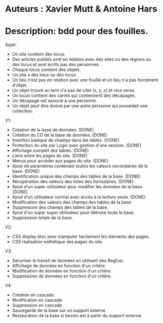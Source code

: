 Auteurs : Xavier Mutt & Antoine Hars
====================================
Description: bdd pour des fouilles.
====================================

Sujet:
- Un site contient des locus.
- Des articles publiés sont en relation avec des sites ou des régions ou des locus et sont écrits pas des personnes.
- Chaque locus contient des objets.
- Un site a des lieux ou des locus.
- Un lieu n'est pas en relation avec une fouille et un lieu n'a pas forcément d'objet.
- Un objet trouvé au tami n'a pas de côte (x, y, z) et vice versa.
- Un locus contient des carrés qui contiennent des décapages.
- Un décapage est associé à une personne.
- Un objet peut être donné par une autre personne qui possédait une collection.


V1:
- Création de la base de données. (DONE)
- Création du CD de la base de données. (DONE)
- Insertion basique de champs dans les tables. (DONE)
- Protection du site par Login avec gestion d'une session. (DONE)
- Affichage complet des tables. (DONE)
- Liens entre les pages du site. (DONE)
- Menus pour accéder aux pages du site. (DONE)
- Ajout de paramètres contenant toutes les valeurs secondaires de la base. (DONE)
- Identification unique des champs des tables de la base. (DONE)
- Récupération des valeurs des listes des formulaires. (DONE)
- Ajout d'un super utilisateur pour modifier les données de la base. (DONE)
- Ajout d'un utilisateur normal avec accès à la lecture seule. (DONE)
- Modification des valeurs des champs des tables de la base.
- Suppression des champs des tables de la base.
- Ajout d'un super super utilisateur pour détruire toute la base.
- Suppression totale de la base.


V2:
- CSS display bloc pour manipuler facilement les éléments des pages.
- CSS réalisation esthétique des pages du site.


V3:
- Sécuriser le transit de données en utilisant des RegExp.
- Affichage de données en fonction d'un critère.
- Modification de données en fonction d'un critère.
- Suppression de données en fonction d'un critère.


V4:
- Création en cascade.
- Modification en cascade.
- Suppression en cascade.
- Sauvegarde de la base sur un support externe.
- Restauration de la base si besoin est à partir du support externe.
